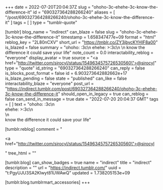 +++
date = 2022-07-20T20:04:37Z
slug = "ohoho-3c-ehehe-3c-know-the-difference-it"
id = "690327364288266240"
aliases = [ "/post/690327364288266240/ohoho-3c-ehehe-3c-know-the-difference-it" ]
tags = [ ]
type = "tumblr-quote"

[tumblr]
blog_name = "indirect"
can_blaze = false
slug = "ohoho-3c-ehehe-3c-know-the-difference-it"
timestamp = 1.658347477e+09
format = "html"
reblog_key = "2L80nCXV"
short_url = "https://tmblr.co/ZY3jbycKYHIF8a00"
is_blazed = false
summary = "ohoho: :3c\n ehehe: >:3c\n \n know the difference it could save your life"
note_count = 0.0
interactability_reblog = "everyone"
display_avatar = true
source = "<a href=\"http://twitter.com/sirocyl/status/1549634575726530560\">@sirocyl</a>"
type = "quote"
id_string = "690327364288266240"
can_reply = false
is_blocks_post_format = false
id = 6.903273642882662e+17
is_blaze_pending = false
state = "published"
can_like = false
interactability_blaze = "everyone"
post_url = "https://indirect.tumblr.com/post/690327364288266240/ohoho-3c-ehehe-3c-know-the-difference-it"
should_open_in_legacy = true
can_reblog = false
can_send_in_message = true
date = "2022-07-20 20:04:37 GMT"
tags = [ ]
text = "ohoho: :3c\n<br/>ehehe: &gt;:3c\n<br/>\n<br/>know the difference it could save your life"

[tumblr.reblog]
comment = "<p><a href=\"http://twitter.com/sirocyl/status/1549634575726530560\">@sirocyl</a></p>"
tree_html = ""

[tumblr.blog]
can_show_badges = true
name = "indirect"
title = "indirect"
description = ""
url = "https://indirect.tumblr.com/"
uuid = "t:PgyUJU3SA2Klwyt81UWAwQ"
updated = 1.738205153e+09

[tumblr.blog.tumblrmart_accessories]
+++

